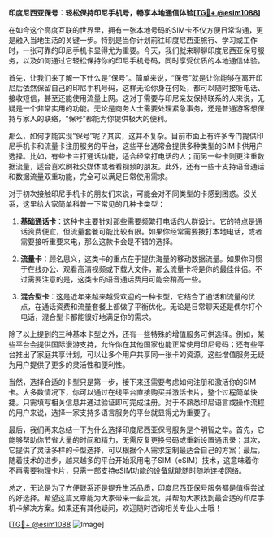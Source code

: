 **印度尼西亚保号：轻松保持印尼手机号，畅享本地通信体验[[TG💪+ @esim1088](https://t.me/s/esim1088)]**

在如今这个高度互联的世界里，拥有一张本地号码的SIM卡不仅方便日常沟通，更是融入当地生活的关键一步。特别是当你计划前往印度尼西亚旅行、学习或工作时，一张可靠的印尼手机卡显得尤为重要。今天，我们就来聊聊印度尼西亚保号服务，以及如何通过它轻松保持你的印尼手机号码，同时享受优质的本地通信体验。

首先，让我们来了解一下什么是“保号”。简单来说，“保号”就是让你能够在离开印尼后依然保留自己的印尼手机号码，这样无论你身在何处，都可以随时接听电话、接收短信，甚至还能使用流量上网。这对于需要与印尼亲友保持联系的人来说，无疑是一个非常实用的功能。无论是商务人士需要处理紧急事务，还是普通游客想保持与家人的联络，“保号”都能为你提供极大的便利。

那么，如何才能实现“保号”呢？其实，这并不复杂。目前市面上有许多专门提供印尼手机卡和流量卡注册服务的平台，这些平台通常会提供多种类型的SIM卡供用户选择。比如，有些卡主打通话功能，适合经常打电话的人；而另一些卡则更注重数据流量，适合喜欢刷社交媒体或者看视频的朋友。此外，还有一些卡支持语音通话和数据流量双重功能，完全可以满足日常使用需求。

对于初次接触印尼手机卡的朋友们来说，可能会对不同类型的卡感到困惑。没关系，这里给大家简单科普一下常见的几种卡类型：

1. **基础通话卡**：这种卡主要针对那些需要频繁打电话的人群设计。它的特点是通话资费便宜，但流量套餐可能比较有限。如果你经常需要拨打本地电话，或者需要接听重要来电，那么这款卡会是不错的选择。

2. **流量卡**：顾名思义，这类卡的重点在于提供海量的移动数据流量。如果你习惯于在线办公、观看高清视频或下载大文件，那么流量卡将是你的最佳伴侣。不过需要注意的是，这类卡的语音通话费用可能会稍高一些。

3. **混合型卡**：这是近年来越来越受欢迎的一种卡型，它结合了通话和流量的优点，在通话资费和流量套餐上都做了平衡优化。无论是日常聊天还是偶尔打个电话，混合型卡都能很好地满足你的需求。

除了以上提到的三种基本卡型之外，还有一些特殊的增值服务可供选择。例如，某些平台会提供国际漫游支持，允许你在其他国家也能正常使用印尼号码；还有些平台推出了家庭共享计划，可以让多个用户共享同一张卡的资源。这些增值服务无疑为用户提供了更多的灵活性和便利性。

当然，选择合适的卡型只是第一步，接下来还需要考虑如何注册和激活你的SIM卡。大多数情况下，你可以通过在线平台直接购买并激活卡片，整个过程简单快捷。只需填写相关信息并通过验证即可完成注册。对于不熟悉印尼语言或操作流程的用户来说，选择一家支持多语言服务的平台就显得尤为重要了。

最后，我们再来总结一下为什么选择印度尼西亚保号服务是个明智之举。首先，它能够帮助你节省大量的时间和精力，无需反复更换号码或重新设置通讯录；其次，它提供了灵活多样的卡型选择，可以根据个人需求定制最适合自己的方案；最后，随着技术的进步，越来越多的平台开始采用电子SIM（eSIM）技术，这意味着你不再需要物理卡片，只需一部支持eSIM功能的设备就能随时随地连接网络。

总之，无论是为了方便联系还是提升生活品质，印度尼西亚保号服务都是值得尝试的好选择。希望这篇文章能为大家带来一些启发，并帮助大家找到最合适的印尼手机卡解决方案。如果还有其他疑问，欢迎随时咨询相关专业人士哦！

[[TG💪+ @esim1088](https://t.me/s/esim1088) ![Image](https://i.postimg.cc/4NQfJmqS/Snipaste-2025-05-13-00-14-12.png)]